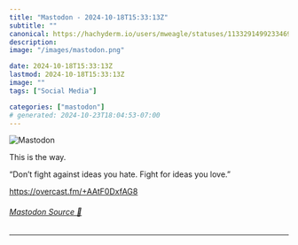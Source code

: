 ```yaml
---
title: "Mastodon - 2024-10-18T15:33:13Z"
subtitle: ""
canonical: https://hachyderm.io/users/mweagle/statuses/113329149923346995
description:
image: "/images/mastodon.png"

date: 2024-10-18T15:33:13Z
lastmod: 2024-10-18T15:33:13Z
image: ""
tags: ["Social Media"]

categories: ["mastodon"]
# generated: 2024-10-23T18:04:53-07:00
---
```

![Mastodon](/images/mastodon.png)

<p>This is the way. </p><p>“Don’t fight against ideas you hate. Fight for ideas you love.”</p><p><a href="https://overcast.fm/+AAtF0DxfAG8" target="_blank" rel="nofollow noopener noreferrer" translate="no"><span class="invisible">https://</span><span class="">overcast.fm/+AAtF0DxfAG8</span><span class="invisible"></span></a></p>


###### [Mastodon Source 🐘](https://hachyderm.io/@mweagle/113329149923346995)

___
